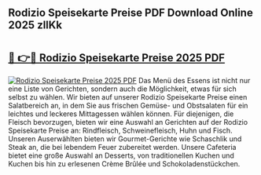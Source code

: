 ## Rodizio Speisekarte Preise PDF Download Online 2025 zllKk

# <h2><a href="http://gc5z43.nevu.top/?p=Rodizio+Speisekarte+Preise">🔗 👉🔴 Rodizio Speisekarte Preise 2025 PDF</a></h2>

[![Rodizio Speisekarte Preise 2025 PDF](https://i.imgur.com/dBaPXMq.png)](http://gc5z43.nevu.top/?p=Rodizio+Speisekarte+Preise)
Das Menü des Essens ist nicht nur eine Liste von Gerichten, sondern auch die Möglichkeit, etwas für sich selbst zu wählen. Wir bieten auf unserer Rodizio Speisekarte Preise einen Salatbereich an, in dem Sie aus frischen Gemüse- und Obstsalaten für ein leichtes und leckeres Mittagessen wählen können. Für diejenigen, die Fleisch bevorzugen, bieten wir eine Auswahl an Gerichten auf der Rodizio Speisekarte Preise an: Rindfleisch, Schweinefleisch, Huhn und Fisch. Unseren Auserwählten bieten wir Gourmet-Gerichte wie Schaschlik und Steak an, die bei lebendem Feuer zubereitet werden. Unsere Cafeteria bietet eine große Auswahl an Desserts, von traditionellen Kuchen und Kuchen bis hin zu erlesenen Crème Brûlée und Schokoladenstückchen.
